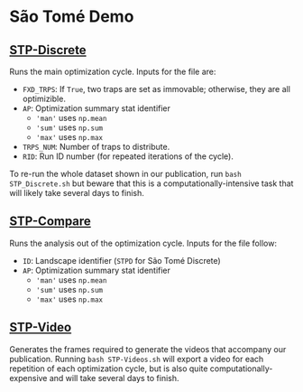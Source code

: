 # São Tomé Demo


## [STP-Discrete](./STP-Discrete.py)

Runs the main optimization cycle. Inputs for the file are:

* `FXD_TRPS`: If `True`, two traps are set as immovable; otherwise, they are all optimizible.
* `AP`: Optimization summary stat identifier
    * `'man'` uses `np.mean`
    * `'sum'` uses `np.sum`
    * `'max'` uses `np.max`
* `TRPS_NUM`: Number of traps to distribute.
* `RID`: Run ID number (for repeated iterations of the cycle).

To re-run the whole dataset shown in our publication, run `bash STP_Discrete.sh` but beware that this is a computationally-intensive task that will likely take several days to finish.

## [STP-Compare](./STP-Compare.py)

Runs the analysis out of the optimization cycle. Inputs for the file follow:

* `ID`: Landscape identifier (`STPD` for São Tomé Discrete)
* `AP`: Optimization summary stat identifier
    * `'man'` uses `np.mean`
    * `'sum'` uses `np.sum`
    * `'max'` uses `np.max`


## [STP-Video](./STP-Video.py)

Generates the frames required to generate the videos that accompany our publication. Running `bash STP-Videos.sh` will export a video for each repetition of each optimization cycle, but is also quite computationally-expensive and will take several days to finish.